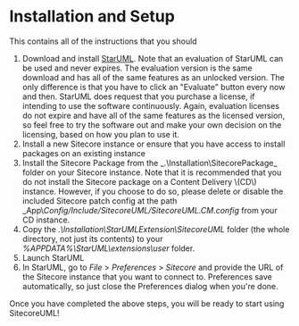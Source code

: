# Installation and Setup

This contains all of the instructions that you should 

1. Download and install [StarUML](http://staruml.io/). Note that an evaluation of StarUML can be used and never expires. The evaluation version is the same download and has all of the same features as an unlocked version. The only difference is that you have to click an "Evaluate" button every now and then. StarUML does request that you purchase a license, if intending to use the software continuously. Again, evaluation licenses do not expire and have all of the same features as the licensed version, so feel free to try the software out and make your own decision on the licensing, based on how you plan to use it.
2. Install a new Sitecore instance or ensure that you have access to install packages on an existing instance
3. Install the Sitecore Package from the _.\Installation\SitecorePackage\_ folder on your Sitecore instance. Note that it is recommended that you do not install the Sitecore package on a Content Delivery \\(CD\\) instance. However, if you choose to do so, please delete or disable the included Sitecore patch config at the path _App\\_Config/Include/SitecoreUML/SitecoreUML.CM.config_ from your CD instance.
4. Copy the _.\Installation\StarUMLExtension\SitecoreUML_ folder \(the whole directory, not just its contents\) to your _%APPDATA%\StarUML\extensions\user_ folder.
5. Launch StarUML
6. In StarUML, go to _File_ &gt; _Preferences_ &gt; _Sitecore_ and provide the URL of the Sitecore instance that you want to connect to. Preferences save automatically, so just close the Preferences dialog when you're done. 

Once you have completed the above steps, you will be ready to start using SitecoreUML!

